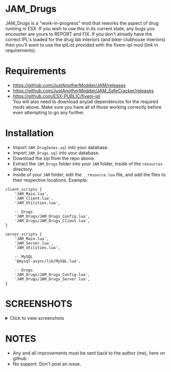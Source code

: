 # JAM_Drugs

JAM_Drugs is a "work-in-progress" mod that reworks the aspect of drug running in ESX. If you wish to use this in its current state, any bugs you encounter are yours to REPORT and FIX. If you don't already have the correct IPL's loaded for the drug lab interiors (and biker clubhouse interiors) then you'll want to use the iplList provided with the fivem-ipl mod (link in requirements).

# Requirements
- https://github.com/JustAnotherModder/JAM/releases
- https://github.com/JustAnotherModder/JAM_SafeCracker/releases
- https://github.com/ESX-PUBLIC/fivem-ipl
<br/>You will also need to download any/all dependencies for the required mods above. Make sure you have all of those working correctly before even attempting to go any further.

# Installation
- Import `JAM_DrugZones.sql` into your database.
- Import `JAM_Drugs.sql` into your database.
- Download the zip from the repo above.
- Extract the `JAM_Drugs` folder into your `JAM` folder, inside of the `resources` directory.
- Inside of your `JAM` folder, edit the `__resource.lua` file, and add the files to their respective locations. Example:

```
client_scripts {
	'JAM_Main.lua',
	'JAM_Client.lua',
	'JAM_Utilities.lua',

	-- Drugs
	'JAM_Drugs/JAM_Drugs_Config.lua',
	'JAM_Drugs/JAM_Drugs_Client.lua',
}

server_scripts {	
	'JAM_Main.lua',
	'JAM_Server.lua',
	'JAM_Utilities.lua',

	-- MySQL
	'@mysql-async/lib/MySQL.lua',

	-- Drugs
	'JAM_Drugs/JAM_Drugs_Config.lua',
	'JAM_Drugs/JAM_Drugs_Server.lua',
}
```

# SCREENSHOTS
<details>
  <summary>Click to view screenshots</summary>
  
  - Purchase direct from gang manufacturing plants.
![alttext](https://i.imgur.com/hS59kyV.jpg)
![alttext](https://i.imgur.com/tAUbkkc.jpg)
![alttext](https://i.imgur.com/3n1haZe.jpg)
  
  - Or try to rob their supply.
![alttext](https://i.imgur.com/PJf3fyg.jpg)
![alttext](https://i.imgur.com/u2x8wOw.jpg)
![alttext](https://i.imgur.com/UnBuwJJ.jpg)

  - Sell to random NPCs for more smaller deals and larger profit, or to gangs for bulk sales - but be careful, gangs might try to rob you and pedestrians might try to attack you or rat you out to the police!
![alttext](https://i.imgur.com/MQ6eU32.jpg)
![alttext](https://i.imgur.com/jQORGS8.jpg)
</details>

# NOTES
- Any and all improvements must be sent back to the author (me), here on github.
- No support. Don't post an issue.
